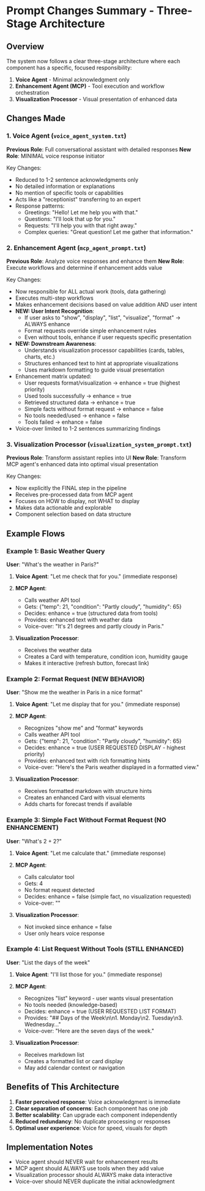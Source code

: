 # Prompt Changes Summary - Three-Stage Architecture

## Overview
The system now follows a clear three-stage architecture where each component has a specific, focused responsibility:

1. **Voice Agent** - Minimal acknowledgment only
2. **Enhancement Agent (MCP)** - Tool execution and workflow orchestration
3. **Visualization Processor** - Visual presentation of enhanced data

## Changes Made

### 1. Voice Agent (`voice_agent_system.txt`)
**Previous Role**: Full conversational assistant with detailed responses
**New Role**: MINIMAL voice response initiator

Key Changes:
- Reduced to 1-2 sentence acknowledgments only
- No detailed information or explanations
- No mention of specific tools or capabilities
- Acts like a "receptionist" transferring to an expert
- Response patterns:
  - Greetings: "Hello! Let me help you with that."
  - Questions: "I'll look that up for you."
  - Requests: "I'll help you with that right away."
  - Complex queries: "Great question! Let me gather that information."

### 2. Enhancement Agent (`mcp_agent_prompt.txt`)
**Previous Role**: Analyze voice responses and enhance them
**New Role**: Execute workflows and determine if enhancement adds value

Key Changes:
- Now responsible for ALL actual work (tools, data gathering)
- Executes multi-step workflows
- Makes enhancement decisions based on value addition AND user intent
- **NEW: User Intent Recognition**:
  - If user asks to "show", "display", "list", "visualize", "format" → ALWAYS enhance
  - Format requests override simple enhancement rules
  - Even without tools, enhance if user requests specific presentation
- **NEW: Downstream Awareness**:
  - Understands visualization processor capabilities (cards, tables, charts, etc.)
  - Structures enhanced text to hint at appropriate visualizations
  - Uses markdown formatting to guide visual presentation
- Enhancement matrix updated:
  - User requests format/visualization → enhance = true (highest priority)
  - Used tools successfully → enhance = true
  - Retrieved structured data → enhance = true
  - Simple facts without format request → enhance = false
  - No tools needed/used → enhance = false
  - Tools failed → enhance = false
- Voice-over limited to 1-2 sentences summarizing findings

### 3. Visualization Processor (`visualization_system_prompt.txt`)
**Previous Role**: Transform assistant replies into UI
**New Role**: Transform MCP agent's enhanced data into optimal visual presentation

Key Changes:
- Now explicitly the FINAL step in the pipeline
- Receives pre-processed data from MCP agent
- Focuses on HOW to display, not WHAT to display
- Makes data actionable and explorable
- Component selection based on data structure

## Example Flows

### Example 1: Basic Weather Query
**User**: "What's the weather in Paris?"

1. **Voice Agent**: "Let me check that for you." (immediate response)

2. **MCP Agent**: 
   - Calls weather API tool
   - Gets: {"temp": 21, "condition": "Partly cloudy", "humidity": 65}
   - Decides: enhance = true (structured data from tools)
   - Provides: enhanced text with weather data
   - Voice-over: "It's 21 degrees and partly cloudy in Paris."

3. **Visualization Processor**:
   - Receives the weather data
   - Creates a Card with temperature, condition icon, humidity gauge
   - Makes it interactive (refresh button, forecast link)

### Example 2: Format Request (NEW BEHAVIOR)
**User**: "Show me the weather in Paris in a nice format"

1. **Voice Agent**: "Let me display that for you." (immediate response)

2. **MCP Agent**: 
   - Recognizes "show me" and "format" keywords
   - Calls weather API tool
   - Gets: {"temp": 21, "condition": "Partly cloudy", "humidity": 65}
   - Decides: enhance = true (USER REQUESTED DISPLAY - highest priority)
   - Provides: enhanced text with rich formatting hints
   - Voice-over: "Here's the Paris weather displayed in a formatted view."

3. **Visualization Processor**:
   - Receives formatted markdown with structure hints
   - Creates an enhanced Card with visual elements
   - Adds charts for forecast trends if available

### Example 3: Simple Fact Without Format Request (NO ENHANCEMENT)
**User**: "What's 2 + 2?"

1. **Voice Agent**: "Let me calculate that." (immediate response)

2. **MCP Agent**: 
   - Calls calculator tool
   - Gets: 4
   - No format request detected
   - Decides: enhance = false (simple fact, no visualization requested)
   - Voice-over: ""

3. **Visualization Processor**:
   - Not invoked since enhance = false
   - User only hears voice response

### Example 4: List Request Without Tools (STILL ENHANCED)
**User**: "List the days of the week"

1. **Voice Agent**: "I'll list those for you." (immediate response)

2. **MCP Agent**: 
   - Recognizes "list" keyword - user wants visual presentation
   - No tools needed (knowledge-based)
   - Decides: enhance = true (USER REQUESTED LIST FORMAT)
   - Provides: "## Days of the Week\n\n1. Monday\n2. Tuesday\n3. Wednesday..."
   - Voice-over: "Here are the seven days of the week."

3. **Visualization Processor**:
   - Receives markdown list
   - Creates a formatted list or card display
   - May add calendar context or navigation

## Benefits of This Architecture

1. **Faster perceived response**: Voice acknowledgment is immediate
2. **Clear separation of concerns**: Each component has one job
3. **Better scalability**: Can upgrade each component independently
4. **Reduced redundancy**: No duplicate processing or responses
5. **Optimal user experience**: Voice for speed, visuals for depth

## Implementation Notes

- Voice agent should NEVER wait for enhancement results
- MCP agent should ALWAYS use tools when they add value
- Visualization processor should ALWAYS make data interactive
- Voice-over should NEVER duplicate the initial acknowledgment